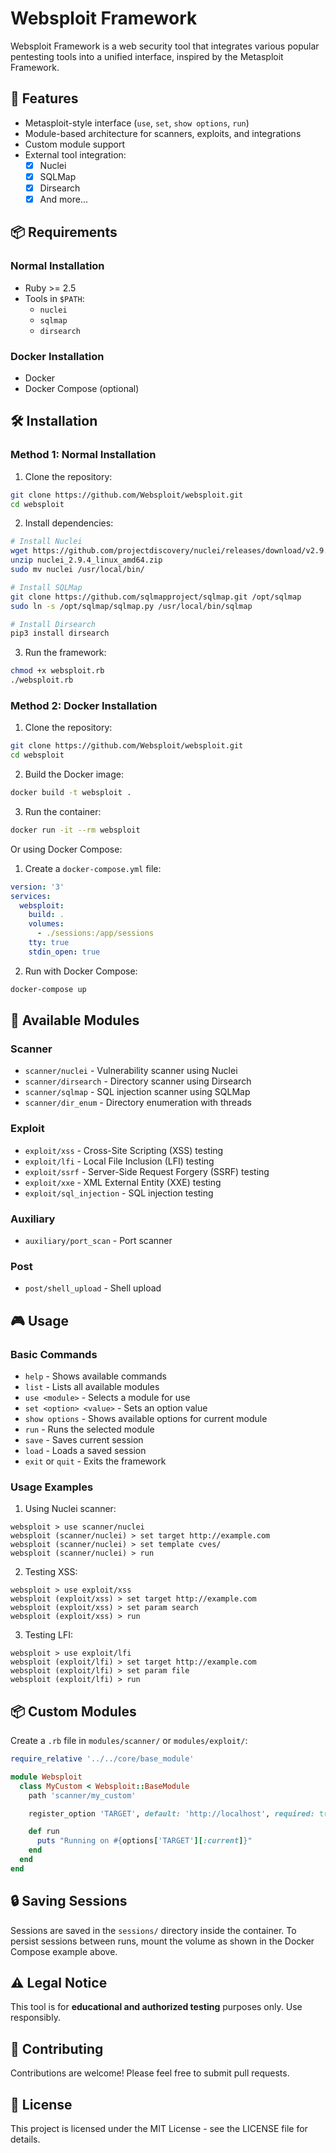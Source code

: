 # Websploit Framework

Websploit Framework is a web security tool that integrates various popular pentesting tools into a unified interface, inspired by the Metasploit Framework.

## 🚀 Features

- Metasploit-style interface (`use`, `set`, `show options`, `run`)
- Module-based architecture for scanners, exploits, and integrations
- Custom module support
- External tool integration:
  - [x] Nuclei
  - [x] SQLMap
  - [x] Dirsearch
  - [x] And more...

## 📦 Requirements

### Normal Installation
- Ruby >= 2.5
- Tools in `$PATH`:
  - `nuclei`
  - `sqlmap`
  - `dirsearch`

### Docker Installation
- Docker
- Docker Compose (optional)

## 🛠️ Installation

### Method 1: Normal Installation

1. Clone the repository:
```bash
git clone https://github.com/Websploit/websploit.git
cd websploit
```

2. Install dependencies:
```bash
# Install Nuclei
wget https://github.com/projectdiscovery/nuclei/releases/download/v2.9.4/nuclei_2.9.4_linux_amd64.zip
unzip nuclei_2.9.4_linux_amd64.zip
sudo mv nuclei /usr/local/bin/

# Install SQLMap
git clone https://github.com/sqlmapproject/sqlmap.git /opt/sqlmap
sudo ln -s /opt/sqlmap/sqlmap.py /usr/local/bin/sqlmap

# Install Dirsearch
pip3 install dirsearch
```

3. Run the framework:
```bash
chmod +x websploit.rb
./websploit.rb
```

### Method 2: Docker Installation

1. Clone the repository:
```bash
git clone https://github.com/Websploit/websploit.git
cd websploit
```

2. Build the Docker image:
```bash
docker build -t websploit .
```

3. Run the container:
```bash
docker run -it --rm websploit
```

Or using Docker Compose:

1. Create a `docker-compose.yml` file:
```yaml
version: '3'
services:
  websploit:
    build: .
    volumes:
      - ./sessions:/app/sessions
    tty: true
    stdin_open: true
```

2. Run with Docker Compose:
```bash
docker-compose up
```

## 📁 Available Modules

### Scanner
- `scanner/nuclei` - Vulnerability scanner using Nuclei
- `scanner/dirsearch` - Directory scanner using Dirsearch
- `scanner/sqlmap` - SQL injection scanner using SQLMap
- `scanner/dir_enum` - Directory enumeration with threads

### Exploit
- `exploit/xss` - Cross-Site Scripting (XSS) testing
- `exploit/lfi` - Local File Inclusion (LFI) testing
- `exploit/ssrf` - Server-Side Request Forgery (SSRF) testing
- `exploit/xxe` - XML External Entity (XXE) testing
- `exploit/sql_injection` - SQL injection testing

### Auxiliary
- `auxiliary/port_scan` - Port scanner

### Post
- `post/shell_upload` - Shell upload

## 🎮 Usage

### Basic Commands
- `help` - Shows available commands
- `list` - Lists all available modules
- `use <module>` - Selects a module for use
- `set <option> <value>` - Sets an option value
- `show options` - Shows available options for current module
- `run` - Runs the selected module
- `save` - Saves current session
- `load` - Loads a saved session
- `exit` or `quit` - Exits the framework

### Usage Examples

1. Using Nuclei scanner:
```
websploit > use scanner/nuclei
websploit (scanner/nuclei) > set target http://example.com
websploit (scanner/nuclei) > set template cves/
websploit (scanner/nuclei) > run
```

2. Testing XSS:
```
websploit > use exploit/xss
websploit (exploit/xss) > set target http://example.com
websploit (exploit/xss) > set param search
websploit (exploit/xss) > run
```

3. Testing LFI:
```
websploit > use exploit/lfi
websploit (exploit/lfi) > set target http://example.com
websploit (exploit/lfi) > set param file
websploit (exploit/lfi) > run
```

## 📦 Custom Modules

Create a `.rb` file in `modules/scanner/` or `modules/exploit/`:

```ruby
require_relative '../../core/base_module'

module Websploit
  class MyCustom < Websploit::BaseModule
    path 'scanner/my_custom'

    register_option 'TARGET', default: 'http://localhost', required: true, description: 'Target URL'

    def run
      puts "Running on #{options['TARGET'][:current]}"
    end
  end
end
```

## 🔒 Saving Sessions

Sessions are saved in the `sessions/` directory inside the container. To persist sessions between runs, mount the volume as shown in the Docker Compose example above.

## ⚠️ Legal Notice

This tool is for **educational and authorized testing** purposes only. Use responsibly.

## 👥 Contributing

Contributions are welcome! Please feel free to submit pull requests.

## 📝 License

This project is licensed under the MIT License - see the LICENSE file for details.
